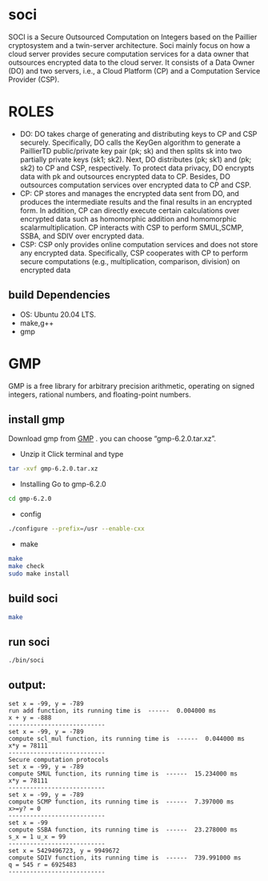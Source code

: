 # soci
SOCI is a Secure Outsourced Computation on Integers based on the Paillier cryptosystem and a twin-server architecture.
Soci mainly focus on how a cloud server provides secure computation services for a data owner that outsources encrypted data to the cloud server. It consists of a Data Owner (DO) and two servers, i.e., a Cloud Platform (CP) and a Computation Service Provider (CSP). 

# ROLES
- DO: DO takes charge of generating and distributing keys to CP and CSP securely. Specifically, DO calls the KeyGen algorithm to generate a PaillierTD public/private key pair (pk; sk) and then splits sk into two partially private keys (sk1; sk2). Next, DO distributes (pk; sk1) and (pk; sk2) to CP and CSP, respectively. To protect data privacy, DO encrypts data with pk and outsources encrypted data to CP. Besides, DO outsources computation services over encrypted data to CP and CSP.
- CP: CP stores and manages the encrypted data sent from DO, and produces the intermediate results and the final results in an encrypted form. In addition, CP can directly execute certain calculations over encrypted data such as homomorphic addition and homomorphic scalarmultiplication. CP interacts with CSP to perform SMUL,SCMP, SSBA, and SDIV over encrypted data.
- CSP: CSP only provides online computation services and does not store any encrypted data. Specifically, CSP cooperates with CP to perform secure computations (e.g., multiplication, comparison, division) on encrypted data


## build Dependencies

* OS: Ubuntu 20.04 LTS.
* make,g++
* gmp

# GMP
GMP is a free library for arbitrary precision arithmetic, operating on signed integers, rational numbers, and floating-point numbers.


## install gmp
Download gmp from [GMP](https://ftp.gnu.org/gnu/gmp/) . you can choose “gmp-6.2.0.tar.xz”.
* Unzip it
Click terminal and type
```sh
tar -xvf gmp-6.2.0.tar.xz
```
* Installing
Go to gmp-6.2.0
```sh
cd gmp-6.2.0
```
* config
```sh
./configure --prefix=/usr --enable-cxx
```

* make
```sh
make
make check
sudo make install
```


## build soci
```sh
make
```

## run soci
```sh
./bin/soci
```
## output:
    set x = -99, y = -789
    run add function, its running time is  ------  0.004000 ms
    x + y = -888
    ---------------------------
    set x = -99, y = -789
    compute scl_mul function, its running time is  ------  0.044000 ms
    x*y = 78111
    ---------------------------
    Secure computation protocols
    set x = -99, y = -789
    compute SMUL function, its running time is  ------  15.234000 ms
    x*y = 78111
    ---------------------------
    set x = -99, y = -789
    compute SCMP function, its running time is  ------  7.397000 ms
    x>=y? = 0
    ---------------------------
    set x = -99
    compute SSBA function, its running time is  ------  23.278000 ms
    s_x = 1 u_x = 99
    ---------------------------
    set x = 5429496723, y = 9949672
    compute SDIV function, its running time is  ------  739.991000 ms
    q = 545 r = 6925483
    ---------------------------
